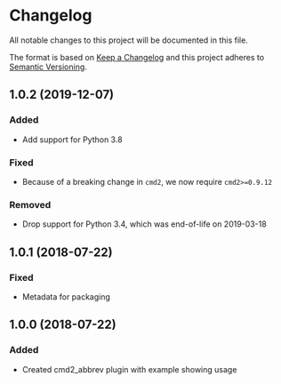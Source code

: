 # Changelog
All notable changes to this project will be documented in this file.

The format is based on [Keep a Changelog](http://keepachangelog.com/en/1.0.0/)
and this project adheres to [Semantic Versioning](http://semver.org/spec/v2.0.0.html).

## 1.0.2 (2019-12-07)

### Added
- Add support for Python 3.8

### Fixed
- Because of a breaking change in `cmd2`, we now require `cmd2>=0.9.12`

### Removed
- Drop support for Python 3.4, which was end-of-life on 2019-03-18


## 1.0.1 (2018-07-22)

### Fixed
- Metadata for packaging


## 1.0.0 (2018-07-22)

### Added
- Created cmd2_abbrev plugin with example showing usage

